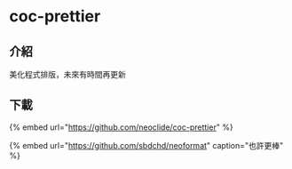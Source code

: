 # coc-prettier

## 介紹

美化程式排版，未來有時間再更新

## 下載

{% embed url="https://github.com/neoclide/coc-prettier" %}

{% embed url="https://github.com/sbdchd/neoformat" caption="也許更棒" %}





